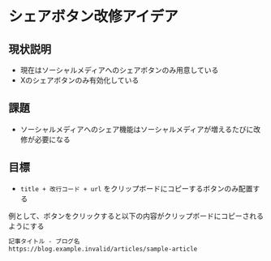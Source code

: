 # シェアボタン改修アイデア

## 現状説明

- 現在はソーシャルメディアへのシェアボタンのみ用意している
- Xのシェアボタンのみ有効化している

## 課題

- ソーシャルメディアへのシェア機能はソーシャルメディアが増えるたびに改修が必要になる

## 目標

- `title + 改行コード + url` をクリップボードにコピーするボタンのみ配置する

例として、ボタンをクリックすると以下の内容がクリップボードにコピーされるようにする

```txt
記事タイトル - ブログ名
https://blog.example.invalid/articles/sample-article
````

